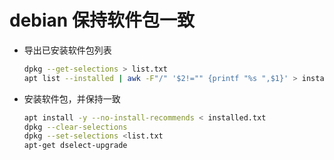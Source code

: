 # debian 保持软件包一致

- 导出已安装软件包列表

  ```bash
  dpkg --get-selections > list.txt
  apt list --installed | awk -F"/" '$2!="" {printf "%s ",$1}' > installed.txt
  ```

- 安装软件包，并保持一致

  ```bash
  apt install -y --no-install-recommends < installed.txt
  dpkg --clear-selections
  dpkg --set-selections <list.txt
  apt-get dselect-upgrade
  ```
